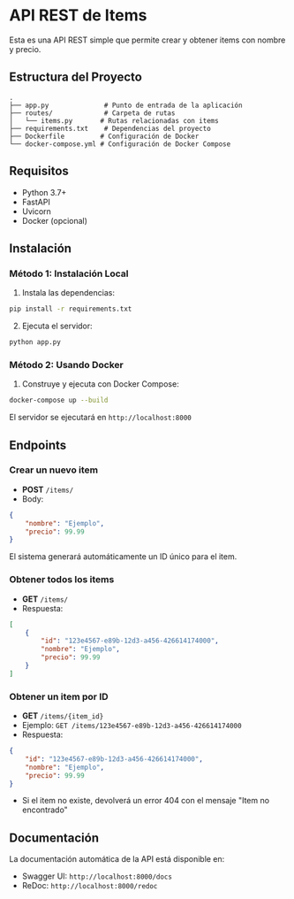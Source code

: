 # API REST de Items

Esta es una API REST simple que permite crear y obtener items con nombre y precio.

## Estructura del Proyecto
```
.
├── app.py              # Punto de entrada de la aplicación
├── routes/             # Carpeta de rutas
│   └── items.py       # Rutas relacionadas con items
├── requirements.txt    # Dependencias del proyecto
├── Dockerfile         # Configuración de Docker
└── docker-compose.yml # Configuración de Docker Compose
```

## Requisitos

- Python 3.7+
- FastAPI
- Uvicorn
- Docker (opcional)

## Instalación

### Método 1: Instalación Local

1. Instala las dependencias:
```bash
pip install -r requirements.txt
```

2. Ejecuta el servidor:
```bash
python app.py
```

### Método 2: Usando Docker

1. Construye y ejecuta con Docker Compose:
```bash
docker-compose up --build
```

El servidor se ejecutará en `http://localhost:8000`

## Endpoints

### Crear un nuevo item
- **POST** `/items/`
- Body:
```json
{
    "nombre": "Ejemplo",
    "precio": 99.99
}
```
El sistema generará automáticamente un ID único para el item.

### Obtener todos los items
- **GET** `/items/`
- Respuesta:
```json
[
    {
        "id": "123e4567-e89b-12d3-a456-426614174000",
        "nombre": "Ejemplo",
        "precio": 99.99
    }
]
```

### Obtener un item por ID
- **GET** `/items/{item_id}`
- Ejemplo: `GET /items/123e4567-e89b-12d3-a456-426614174000`
- Respuesta:
```json
{
    "id": "123e4567-e89b-12d3-a456-426614174000",
    "nombre": "Ejemplo",
    "precio": 99.99
}
```
- Si el item no existe, devolverá un error 404 con el mensaje "Item no encontrado"

## Documentación

La documentación automática de la API está disponible en:
- Swagger UI: `http://localhost:8000/docs`
- ReDoc: `http://localhost:8000/redoc`